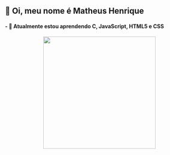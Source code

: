<h2>
        👋 Oi, meu nome é Matheus Henrique 
</h2>
<h4>
- 👀 Atualmente estou aprendendo C, JavaScript, HTML5 e CSS
</h4>
<div align="center">
  <img src="https://media1.giphy.com/media/2sMOUSy658zgS1CjY7/giphy.gif?cid=ecf05e47def74397220fe49f651dfc31ef57f6bf158fb6ba&rid=giphy.gif&ct=s" width="300px" />
</div>


<!---
matheus-hrm/matheus-hrm is a ✨ special ✨ repository because its `README.md` (this file) appears on your GitHub profile.
You can click the Preview link to take a look at your changes.
--->
